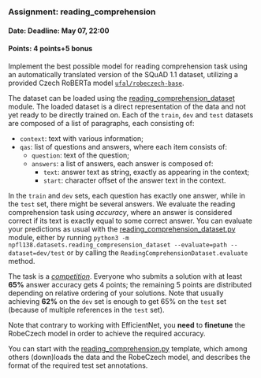 ### Assignment: reading_comprehension
#### Date: Deadline: May 07, 22:00
#### Points: 4 points+5 bonus

Implement the best possible model for reading comprehension task using
an automatically translated version of the SQuAD 1.1 dataset, utilizing a provided
Czech RoBERTa model [`ufal/robeczech-base`](https://huggingface.co/ufal/robeczech-base).

The dataset can be loaded using the
[reading_comprehension_dataset](https://ufal.mff.cuni.cz/~straka/courses/npfl138/2425/docs/datasets/reading_comprehension_dataset/)
module. The loaded dataset is a direct representation of the data and not yet
ready to be directly trained on. Each of the `train`, `dev` and `test` datasets
are composed of a list of paragraphs, each consisting of:
- `context`: text with various information;
- `qas`: list of questions and answers, where each item consists of:
  - `question`: text of the question;
  - `answers`: a list of answers, each answer is composed of:
    - `text`: answer text as string, exactly as appearing in the context;
    - `start`: character offset of the answer text in the context.

In the `train` and `dev` sets, each question has exactly one answer, while in
the `test` set, there might be several answers. We evaluate the reading
comprehension task using _accuracy_, where an answer is considered correct if
its text is exactly equal to some correct answer. You can evaluate your
predictions as usual with the
[reading_comprehension_dataset.py](https://ufal.mff.cuni.cz/~straka/courses/npfl138/2425/docs/datasets/reading_comprehension_dataset/)
module, either by running `python3 -m npfl138.datasets.reading_compresension_dataset --evaluate=path --dataset=dev/test`
or by calling the `ReadingComprehensionDataset.evaluate` method.

The task is a [_competition_](https://ufal.mff.cuni.cz/courses/npfl138/2425-summer#competitions). Everyone who submits
a solution with at least **65%** answer accuracy gets 4 points; the remaining 5 points
are distributed depending on relative ordering of your solutions. Note that
usually achieving **62%** on the `dev` set is enough to get 65% on the `test`
set (because of multiple references in the `test` set).

Note that contrary to working with EfficientNet, you **need** to **finetune**
the RobeCzech model in order to achieve the required accuracy.

You can start with the
[reading_comprehension.py](https://github.com/ufal/npfl138/tree/master/labs/10/reading_comprehension.py)
template, which among others (down)loads the data and the RobeCzech model, and describes
the format of the required test set annotations.
